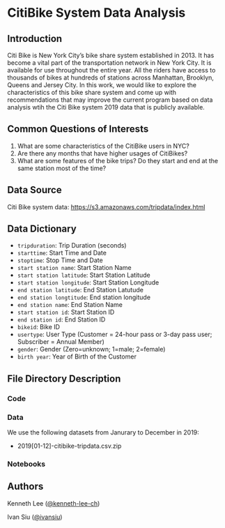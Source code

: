 # CitiBike System Data Analysis

## Introduction

Citi Bike is New York City’s bike share system established in 2013. It has become a vital part of the transportation network in New York City. It is available for use throughout the entire year. All the riders have access to thousands of bikes at hundreds of stations across Manhattan, Brooklyn, Queens and Jersey City. In this work, we would like to explore the characteristics of this bike share system and come up with recommendations that may improve the current program based on data analysis wtih the Citi Bike system 2019 data that is publicly available.

## Common Questions of Interests

1. What are some characteristics of the CitiBike users in NYC?
2. Are there any months that have higher usages of CitiBikes?
3. What are some features of the bike trips? Do they start and end at the same station most of the time?

## Data Source

Citi Bike system data: https://s3.amazonaws.com/tripdata/index.html

## Data Dictionary

* `tripduration`: Trip Duration (seconds)
* `starttime`: Start Time and Date
* `stoptime`: Stop Time and Date
* `start station name`: Start Station Name
* `start station latitude`: Start Station Latitude
* `start station longitude`: Start Station Longitude
* `end station latitude`: End Station Latutude 
* `end station longtitude`: End station longitude
* `end station name`: End Station Name
* `start station id`: Start Station ID
* `end station id`: End Station ID
* `bikeid`: Bike ID
* `usertype`: User Type (Customer = 24-hour pass or 3-day pass user; Subscriber = Annual Member)
* `gender`: Gender (Zero=unknown; 1=male; 2=female)
* `birth year`: Year of Birth of the Customer

## File Directory Description

### Code

### Data

We use the following datasets from Janurary to December in 2019:

* 2019[01-12]-citibike-tripdata.csv.zip


### Notebooks

##  Authors

Kenneth Lee ([@kenneth-lee-ch](https://github.com/kenneth-lee-ch))

Ivan Siu ([@ivansiu](https://github.com/ivansiu))



